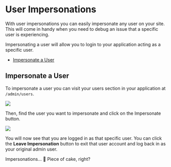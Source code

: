 # User Impersonations

With user impersonations you can easily impersonate any user on your site. This will come in handy when you need to debug an issue that a specific user is experiencing.

Impersonating a user will allow you to login to your application acting as a specific user.

- [Impersonate a User](/docs/{{version}}/features/user-impersonation#impersonate)

<a name="impersonate"></a>
## Impersonate a User

To impersonate a user you can visit your users section in your application at `/admin/users`. 

![](/wave/img/docs/1.0/impersonate-1.png)

Then, find the user you want to impersonate and click on the Impersonate button.

![](/wave/img/docs/1.0/impersonate-2.png)

You will now see that you are logged in as that specific user. You can click the **Leave Impersonation** button to exit that user account and log back in as your original admin user.

Impersonations... 🍰 Piece of cake, right?
